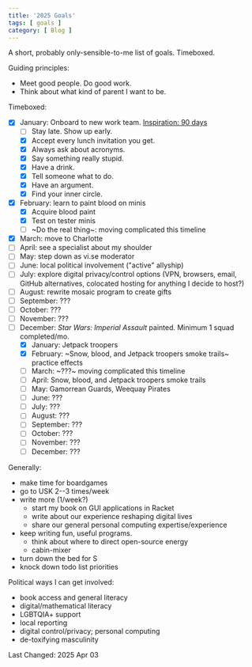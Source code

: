 ```yaml
---
title: '2025 Goals'
tags: [ goals ]
category: [ Blog ]
---
```


A short, probably only-sensible-to-me list of goals. Timeboxed.

Guiding principles:
- Meet good people. Do good work.
- Think about what kind of parent I want to be.

Timeboxed:
- [x] January: Onboard to new work team. [Inspiration: 90 days](https://randsinrepose.com/archives/ninety-days/)
    - [ ] Stay late. Show up early.
    - [x] Accept every lunch invitation you get.
    - [x] Always ask about acronyms.
    - [x] Say something really stupid.
    - [x] Have a drink.
    - [x] Tell someone what to do.
    - [x] Have an argument.
    - [x] Find your inner circle.
- [x] February: learn to paint blood on minis
    - [x] Acquire blood paint
    - [x] Test on tester minis
    - [ ] ~Do the real thing~: moving complicated this timeline
- [x] March: move to Charlotte
- [ ] April: see a specialist about my shoulder
- [ ] May: step down as vi.se moderator
- [ ] June: local political involvement ("active" allyship)
- [ ] July: explore digital privacy/control options (VPN, browsers, email, GitHub alternatives, colocated hosting for anything I decide to host?)
- [ ] August: rewrite mosaic program to create gifts
- [ ] September: ???
- [ ] October: ???
- [ ] November: ???
- [ ] December: _Star Wars: Imperial Assault_ painted. Minimum 1 squad completed/mo.
    - [x] January: Jetpack troopers
    - [x] February: ~Snow, blood, and Jetpack troopers smoke trails~ practice effects
    - [ ] March: ~???~ moving complicated this timeline
    - [ ] April: Snow, blood, and Jetpack troopers smoke trails
    - [ ] May: Gamorrean Guards, Weequay Pirates
    - [ ] June: ???
    - [ ] July: ???
    - [ ] August: ???
    - [ ] September: ???
    - [ ] October: ???
    - [ ] November: ???
    - [ ] December: ???

Generally:
- make time for boardgames
- go to USK 2--3 times/week
- write more (1/week?)
    - start my book on GUI applications in Racket
    - write about our experience reshaping digital lives
    - share our general personal computing expertise/experience
- keep writing fun, useful programs.
    - think about where to direct open-source energy
    - cabin-mixer
- turn down the bed for S
- knock down todo list priorities

Political ways I can get involved:
- book access and general literacy
- digital/mathematical literacy
- LGBTQIA+ support
- local reporting
- digital control/privacy; personal computing
- de-toxifying masculinity

Last Changed: 2025 Apr 03
